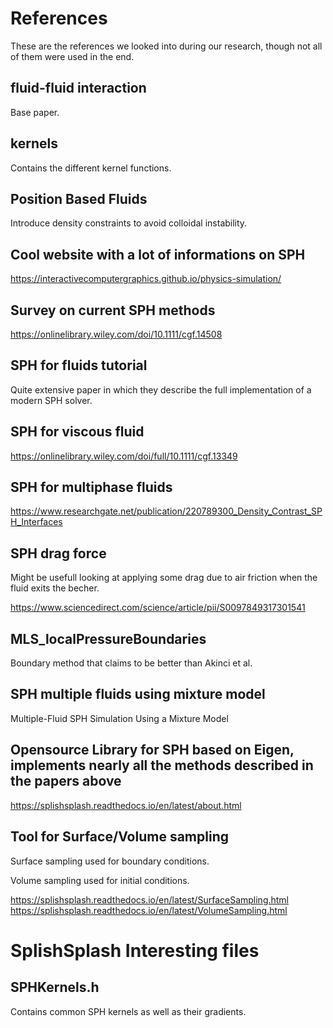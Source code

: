# References

These are the references we looked into during our research, though not all of them were used in the end.

## fluid-fluid interaction

Base paper. 

## kernels

Contains the different kernel functions.

## Position Based Fluids

Introduce density constraints to avoid colloidal instability.

## Cool website with a lot of informations on SPH

https://interactivecomputergraphics.github.io/physics-simulation/

## Survey on current SPH methods

https://onlinelibrary.wiley.com/doi/10.1111/cgf.14508


## SPH for fluids tutorial

Quite extensive paper in which they describe the full implementation of a modern SPH solver.


## SPH for viscous fluid

https://onlinelibrary.wiley.com/doi/full/10.1111/cgf.13349

## SPH for multiphase fluids

https://www.researchgate.net/publication/220789300_Density_Contrast_SPH_Interfaces

## SPH drag force

Might be usefull looking at applying some drag due to air friction when the fluid exits the becher.

https://www.sciencedirect.com/science/article/pii/S0097849317301541

## MLS_localPressureBoundaries

Boundary method that claims to be better than Akinci et al.

## SPH multiple fluids using mixture model

Multiple-Fluid SPH Simulation Using a Mixture Model

## Opensource Library for SPH based on Eigen, implements nearly all the methods described in the papers above

https://splishsplash.readthedocs.io/en/latest/about.html

## Tool for Surface/Volume sampling

Surface sampling used for boundary conditions.

Volume sampling used for initial conditions.

https://splishsplash.readthedocs.io/en/latest/SurfaceSampling.html
https://splishsplash.readthedocs.io/en/latest/VolumeSampling.html

# SplishSplash Interesting files

## SPHKernels.h

Contains common SPH kernels as well as their gradients.

